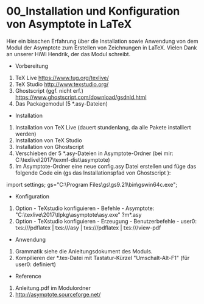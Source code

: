 # 00_Installation und Konfiguration von Asymptote in LaTeX

Hier ein bisschen Erfahrung über die Installation sowie Anwendung von dem Modul der Asymptote zum Erstellen von Zeichnungen in LaTeX. Vielen Dank an unserer HiWi Hendrik, der das Modul schreibt. 

  *	Vorbereitung
  1.	TeX Live  https://www.tug.org/texlive/ 
  2.	TeX Studio http://www.texstudio.org/ 
  3.	Ghostscript (ggf. nicht erf.) https://www.ghostscript.com/download/gsdnld.html
  4.	Das Packagemodul (5 *.asy-Dateien)

  *	Installation
  1. Installation von TeX Live (dauert stundenlang, da alle Pakete installiert werden)
  2. Installation von TeX Studio
  3. Installation von Ghostscript
  4. Verschieben der 5 *.asy-Dateien in Asymptote-Ordner (bei mir: C:\texlive\2017\texmf-dist\asymptote)
  5. Im Asymptote-Ordner eine neue config.asy Datei erstellen und füge das folgende Code ein (gs das Installationspfad von Ghostscript ): 

  import settings;
  gs="C:\Program Files\gs\gs9.21\bin\gswin64c.exe";

  *	Konfiguration
  1.	Option - TeXstudio konfiguieren - Befehle - Asymptote: "C:\texlive\2017\tlpkg\asymptote\asy.exe" ?m*.asy
  2.	Option - TeXstudio konfiguieren - Erzeugung - Benutzerbefehle - user0: txs:///pdflatex | txs:///asy | txs:///pdflatex | txs:///view-pdf

  *	Anwendung 
  1.	Grammatik siehe die Anleitungsdokument des Moduls. 
  2.	Kompilieren der *.tex-Datei mit Tastatur-Kürzel "Umschalt-Alt-F1" (für user0: definiert)

  *	Reference
  1.	Anleitung.pdf im Modulordner
  2.	http://asymptote.sourceforge.net/

